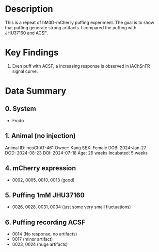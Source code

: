 # Description
This is a repeat of hM3D-mCherry puffing experiment. The goal is to show that puffing generate strong artifacts. I compared the puffing with JHU37160 and ACSF.

# Key Findings
1. Even puff with ACSF, a increasing response is observed in iAChSnFR signal curve.
# Data Summary
## 0. System
- Frodo

## 1. Animal (no injection)
Animal ID: neoChAT-461
Owner: Kang
SEX: Female
DOB: 2024-Jan-27
DOD: 2024-08-23
DOI: 2024-07-18
Age: 29 weeks
Incubated: 5 weeks 

## 4. mCherry expression
- 0002, 0005, 0010, 0013 (good)

## 5. Puffing 1mM JHU37160
- 0026, 0028, 0031, 0034 (just some very small fluctuations)

## 6. Puffing recording ACSF
- 0014 (No response, no artifacts)
- 0017 (minor artifact)
- 0023, 0024 (huge artifacts)